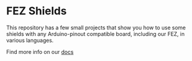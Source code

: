 # FEZ Shields

This repository has a few small projects that show you how to use some shields with any Arduino-pinout compatible board, including our FEZ, in various languages.

Find more info on our [docs](http://docs.ghielectronics.com/hardware/fez/shields/shields.html)
